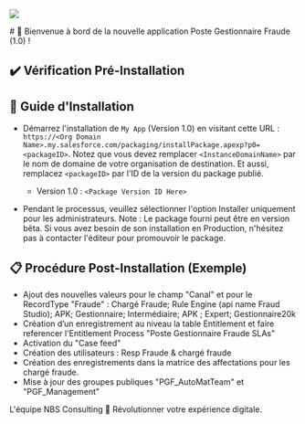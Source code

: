 <p align="left">
  <img src="https://www.nbs-consulting.net/storage/app/uploads/public/5e5/eb2/b90/5e5eb2b905125786524021.png">
</p>
# 🚀 Bienvenue à bord de la nouvelle application Poste Gestionnaire Fraude (1.0) !

## ✔️ Vérification Pré-Installation



## 📝 Guide d'Installation

- Démarrez l'installation de `My App` (Version 1.0) en visitant cette URL : `https://<Org Domain Name>.my.salesforce.com/packaging/installPackage.apexp?p0=<packageID>`. Notez que vous devez remplacer `<InstanceDomainName>` par le nom de domaine de votre organisation de destination. Et aussi, remplacez `<packageID>` par l'ID de la version du package publié.
    - Version 1.0 : `<Package Version ID Here>`

- Pendant le processus, veuillez sélectionner l'option Installer uniquement pour les administrateurs. 
Note : Le package fourni peut être en version bêta. Si vous avez besoin de son installation en Production, n'hésitez pas à contacter l'éditeur pour promouvoir le package.

## 📋 Procédure Post-Installation (Exemple)

- Ajout des nouvelles valeurs pour le champ "Canal" et pour le RecordType "Fraude" : Chargé Fraude; Rule Engine (api name Fraud Studio); APK; Gestionnaire; Intermédiaire; APK ; Expert; Gestionnaire20k
- Création d’un enregistrement au niveau la table Entitlement et faire referencer l'Entitlement Process "Poste Gestionnaire Fraude SLAs"
- Activation du "Case feed"
- Création des utilisateurs : Resp Fraude & chargé fraude
- Création des enregistrements dans la matrice des affectations pour les chargé fraude.
- Mise à jour des groupes publiques "PGF_AutoMatTeam" et "PGF_Management"


L'équipe NBS Consulting 🌟 Révolutionner votre expérience digitale.

